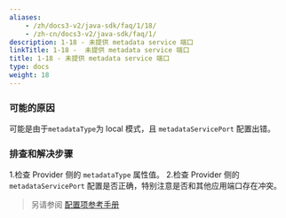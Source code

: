 ```yaml
---
aliases:
    - /zh/docs3-v2/java-sdk/faq/1/18/
    - /zh-cn/docs3-v2/java-sdk/faq/1/
description: 1-18 - 未提供 metadata service 端口
linkTitle: 1-18 -  未提供 metadata service 端口
title: 1-18 - 未提供 metadata service 端口
type: docs
weight: 18
---
```






### 可能的原因
可能是由于`metadataType`为 local 模式，且 `metadataServicePort` 配置出错。

### 排查和解决步骤
1.检查 Provider 侧的 `metadataType` 属性值。
2.检查 Provider 侧的 `metadataServicePort` 配置是否正确，特别注意是否和其他应用端口存在冲突。

> 另请参阅
[配置项参考手册](../../../reference-manual/config/properties)